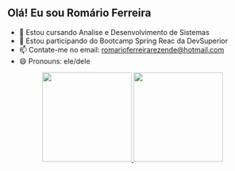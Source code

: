 ## Olá! Eu sou Romário Ferreira



- 🔭 Estou cursando Analise e Desenvolvimento de Sistemas
- 🌱 Estou participando do Bootcamp Spring Reac da DevSuperior
- 📫 Contate-me no email: romarioferreirarezende@hotmail.com
- 😄 Pronouns: ele/dele

<div align="center">
  <a href="https://github.com/Romariorfr">
  <img height="180em" src="https://github-readme-stats.vercel.app/api?username=Romariorfr&show_icons=true&theme=dracula&include_all_commits=true&count_private=true"/>
  <img height="180em" src="https://github-readme-stats.vercel.app/api/top-langs/?username=Romariorfr&layout=compact&langs_count=7&theme=dracula"/>
</div>



